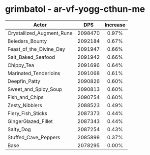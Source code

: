 # grimbatol - ar-vf-yogg-cthun-me
| Actor | DPS | Increase |
|---|:---:|:---:|
|Crystallized_Augment_Rune|2098470|0.97%|
|Beledars_Bounty|2092184|0.67%|
|Feast_of_the_Divine_Day|2091947|0.66%|
|Salt_Baked_Seafood|2091942|0.66%|
|Chippy_Tea|2091696|0.64%|
|Marinated_Tenderloins|2091068|0.61%|
|Deepfin_Patty|2090826|0.60%|
|Sweet_and_Spicy_Soup|2090813|0.60%|
|Fish_and_Chips|2090754|0.60%|
|Zesty_Nibblers|2088523|0.49%|
|Fiery_Fish_Sticks|2087373|0.44%|
|GingerGlazed_Fillet|2087343|0.44%|
|Salty_Dog|2087254|0.43%|
|Stuffed_Cave_Peppers|2085898|0.37%|
|Base|2078295|0.00%|
